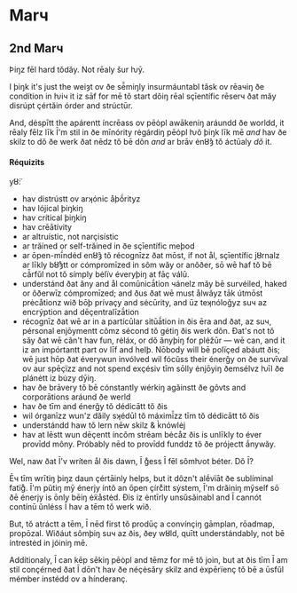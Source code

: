 # Marч

## 2nd Marч

Þiŋz fēl hard tŏdăy. Not rēaly šur ƕȳ.&#x20;

I þiŋk it's just the weiȝt ov ðe sē̄miŋly insurmáuntabl tâsk ov rēaчiŋ ðe condítion in ƕiч it iz sāf for mē tŏ start dŏiŋ rēal sçīentífic rēserч ðat măy disrúpt çértăin órder and strúctūr.

And, dėspītt the apárentt íncrēass ov pēȯpl awākeniŋ aráundd ðe worldd, it rēaly fēlz līk Ī'm stil in ðe mīnórity rėgárdiŋ pēȯpl ƕŏ þiŋk līk mē _and_ hav ðe skilz to dŏ ðe werk ðat nēdz tŏ bē dôn _and_ ar brāv ėnȣ̂ȝ tŏ áctūaly _dŏ_ it.

#### Réquizits

yȣ̈:

* hav distrústt ov arʞónic åþǒ́rityz
* hav lójical þiŋkiŋ
* hav crítical þiŋkiŋ
* hav crēātívity
* ar altruístic, not narçisístic
* ar trăined or self-trăined in ðe sçīentífic meþod
* ar ōpen-mī́ndėd enȣ̂ȝ tŏ récognīzz ðat mōst, if not ål, sçīentífic jȣrnalz ar līkly bȣ̊ȝtt or cómpromīzed in sôm wăy or anôðer, sō wē haf tŏ bē că̄rfŭl not tŏ símply bėlïv éveryþiŋ at fāç válū.
* understánd ðat ăny and ål comūnicā́tion чánelz măy bē survéiled, haked or ôðerwīz cómpromīzed; and ðus ðat wē must ålwăyz tāk útmōst prėcåtionz wið bōþ prívaçy and sėcūrity, and ūz teʞnóloǧyz suч az encrýption and dēçentralīzā́tion
* récognīz ðat wē ar in a partícūlar sitūā́tion in ðis ēra and ðat, az suч, pérsonal enjōymentt cômz sécond tŏ gétiŋ ðis werk dôn. Ðat's not tŏ săy ðat wē cân't hav fun, rėláx, or dŏ ănyþiŋ for pléžūr — wē can, and it iz an impórtantt part ov līf and helþ. Nōbody will bē polïçed abáutt ðis; wē just hōp ðat éverywun invólved wil fócŭss their énerǧy on ðe survīval ov aur spēçïzz and not spend exçésiv tīm sōlly ėnjōyiŋ ðemsélvz ƕīl ðe plánėtt iz bu̇zy dȳiŋ.
* hav ðe brāvery tŏ bē cónstantly wérkiŋ agăinstt ðe gôvts and corporātions aráund ðe werld
* hav ðe tīm and énerǧy tŏ dédicātt tŏ ðis
* wil órganīzz wun'z dăily sʞédūl tŏ máximī̄zz tīm tŏ dédicātt tŏ ðis
* understándd haw tŏ lern nēw skilz & k̀nówlėj
* hav at lēstt wun dēçentt íncôm strēam bėcåz ðis is unlīkly to éver provīdd môny. Próbably nēd to provīdd funddz tŏ ðe prójectt ắnywăy.

Wel, naw ðat Ī'v wríten ål ðis dawn, Ī g̊ess Ī fēl sômƕot béter. Dŏ Ī?&#x20;

Ēч tīm wrītiŋ þiŋz daun çértāinly helps, but it dôzn't alḗvïāt ðe sublíminal fatïg̊. Ī'm pŭtiŋ mȳ énerjy íntŏ an ōpen çírc̊itt sẏstem, Ī'm drăiniŋ mȳself sō ðē énerjy is ōnly bēiŋ ėẍåstėd. Ðis iz ėntīrly unsŭsăinabl and Ī cannót contínū ŭnléss Ī hav a tēm tŏ werk wið.

But, tŏ atráctt a tēm, Ī nēd first tŏ prodūç a convínçiŋ gāmplan, rōadmap, propōzal. Wiðáut sômþiŋ suч az ðis, ðey wȣld, quītt understándably, not bē íntrestėd in jóiniŋ mē.

Addítionaly, Ī can kēp sēkiŋ pēȯpl and tēmz for mē tŏ join, but at ðis tīm Ī am stil conçérned ðat Ī dōn't hav ðe néçėsăry skilz and ėxpērïenç tŏ bē a ūsfŭl mémber instédd ov a hínderanç.
